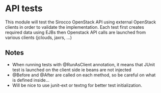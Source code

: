 # API tests

This module will test the Sirocco OpenStack API using external OpenStack clients in order to validate the implementation.
Each test first creates required data using EJBs then Openstack API calls are launched from various clients (jclouds, jaxrs, ...)

## Notes

- When running tests with @RunAsClient annotation, it means that JUnit test is launched on the client side ie beans are not injected
- @Before and @After are called on each method, so be careful on what is defined inside...
- Will be nice to use junit-ext or textng for better test initialization.
